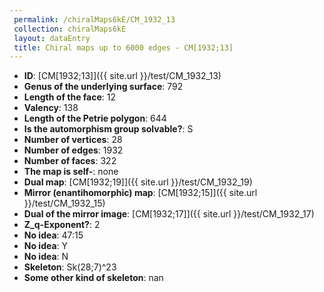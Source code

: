 ```yaml
--- 
 permalink: /chiralMaps6kE/CM_1932_13 
 collection: chiralMaps6kE
 layout: dataEntry
 title: Chiral maps up to 6000 edges - CM[1932;13]
---
```


- **ID**: [CM[1932;13]]({{ site.url }}/test/CM_1932_13)
- **Genus of the underlying surface**: 792
- **Length of the face**: 12
- **Valency**: 138
- **Length of the Petrie polygon**: 644
- **Is the automorphism group solvable?**: S
- **Number of vertices**: 28
- **Number of edges**: 1932
- **Number of faces**: 322
- **The map is self-**: none
- **Dual map**: [CM[1932;19]]({{ site.url }}/test/CM_1932_19)
- **Mirror (enantihomorphic) map**: [CM[1932;15]]({{ site.url }}/test/CM_1932_15)
- **Dual of the mirror image**: [CM[1932;17]]({{ site.url }}/test/CM_1932_17)
- **Z_q-Exponent?**: 2
- **No idea**:  47:15
- **No idea**: Y
- **No idea**: N
- **Skeleton**: Sk(28;7)^23
- **Some other kind of skeleton**: nan
